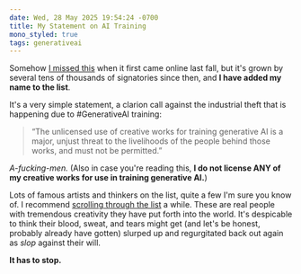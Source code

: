```yaml
---
date: Wed, 28 May 2025 19:54:24 -0700
title: My Statement on AI Training
mono_styled: true
tags: generativeai
---
```


Somehow [I missed this](https://aitrainingstatement.org) when it first came online last fall, but it's grown by several tens of thousands of signatories since then, and **I have added my name to the list**.

It's a very simple statement, a clarion call against the industrial theft that is happening due to #GenerativeAI training:

> “The unlicensed use of creative works for training generative AI is a major, unjust threat to the livelihoods of the people behind those works, and must not be permitted.”

_A-fucking-men._ (Also in case you're reading this, **I do not license ANY of my creative works for use in training generative AI.**)

Lots of famous artists and thinkers on the list, quite a few I'm sure you know of. I recommend [scrolling through the list](https://www.aitrainingstatement.org/signatories) a while. These are real people with tremendous creativity they have put forth into the world. It's despicable to think their blood, sweat, and tears might get (and let's be honest, probably already have gotten) slurped up and regurgitated back out again as _slop_ against their will.

**It has to stop.**
